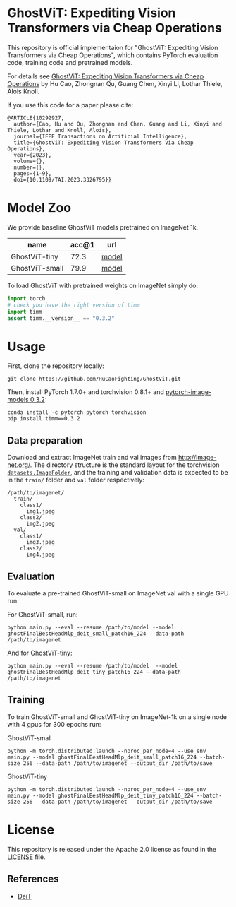 
# GhostViT: Expediting Vision Transformers via Cheap Operations

This repository is official implementaion for "GhostViT: Expediting Vision Transformers via Cheap Operations", which contains PyTorch evaluation code, training code and pretrained models.

For details see [GhostViT: Expediting Vision Transformers via Cheap Operations](https://ieeexplore.ieee.org/abstract/document/10292927) by Hu Cao, Zhongnan Qu, Guang Chen, Xinyi Li, Lothar Thiele, Alois Knoll.

If you use this code for a paper please cite:

```
@ARTICLE{10292927,
  author={Cao, Hu and Qu, Zhongnan and Chen, Guang and Li, Xinyi and Thiele, Lothar and Knoll, Alois},
  journal={IEEE Transactions on Artificial Intelligence}, 
  title={GhostViT: Expediting Vision Transformers Via Cheap Operations}, 
  year={2023},
  volume={},
  number={},
  pages={1-9},
  doi={10.1109/TAI.2023.3326795}}
```

# Model Zoo

We provide baseline GhostViT models pretrained on ImageNet 1k.

| name | acc@1  | url |
| --- | --- | --- | 
| GhostViT-tiny | 72.3 | [model](https://drive.google.com/drive/folders/1VOUu8_vd1-P1Hj7EB3J9Fh7J88wae9FD?usp=sharing) |
| GhostViT-small | 79.9 | [model](https://drive.google.com/drive/folders/1VOUu8_vd1-P1Hj7EB3J9Fh7J88wae9FD?usp=sharing) |

To load GhostViT with pretrained weights on ImageNet simply do:

```python
import torch
# check you have the right version of timm
import timm
assert timm.__version__ == "0.3.2"
```

# Usage

First, clone the repository locally:
```
git clone https://github.com/HuCaoFighting/GhostViT.git
```
Then, install PyTorch 1.7.0+ and torchvision 0.8.1+ and [pytorch-image-models 0.3.2](https://github.com/rwightman/pytorch-image-models):

```
conda install -c pytorch pytorch torchvision
pip install timm==0.3.2
```

## Data preparation

Download and extract ImageNet train and val images from http://image-net.org/.
The directory structure is the standard layout for the torchvision [`datasets.ImageFolder`](https://pytorch.org/docs/stable/torchvision/datasets.html#imagefolder), and the training and validation data is expected to be in the `train/` folder and `val` folder respectively:

```
/path/to/imagenet/
  train/
    class1/
      img1.jpeg
    class2/
      img2.jpeg
  val/
    class1/
      img3.jpeg
    class2/
      img4.jpeg
```

## Evaluation
To evaluate a pre-trained GhostViT-small on ImageNet val with a single GPU run:

For GhostViT-small, run:
```
python main.py --eval --resume /path/to/model --model ghostFinalBestHeadMlp_deit_small_patch16_224 --data-path /path/to/imagenet
```

And for GhostViT-tiny:
```
python main.py --eval --resume /path/to/model  --model ghostFinalBestHeadMlp_deit_tiny_patch16_224 --data-path /path/to/imagenet
```

## Training
To train GhostViT-small and GhostViT-tiny on ImageNet-1k on a single node with 4 gpus for 300 epochs run:

GhostViT-small
```
python -m torch.distributed.launch --nproc_per_node=4 --use_env main.py --model ghostFinalBestHeadMlp_deit_small_patch16_224 --batch-size 256 --data-path /path/to/imagenet --output_dir /path/to/save
```

GhostViT-tiny
```
python -m torch.distributed.launch --nproc_per_node=4 --use_env main.py --model ghostFinalBestHeadMlp_deit_tiny_patch16_224 --batch-size 256 --data-path /path/to/imagenet --output_dir /path/to/save
```

# License
This repository is released under the Apache 2.0 license as found in the [LICENSE](LICENSE) file.

## References
* [DeiT]([https://github.com/Beckschen/TransUNe](https://github.com/facebookresearch/deit)https://github.com/facebookresearch/deitt)
